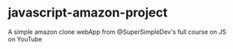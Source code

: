 # javascript-amazon-project
A simple amazon clone webApp from @SuperSimpleDev's full course on JS on YouTube
